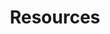 ---
layout: article-start
title: Resources
description: Resources
topic: Resources
tags: ['weaviate']
video-link: 
video-caption: 
menu-order: 2
open-graph-type: article
---